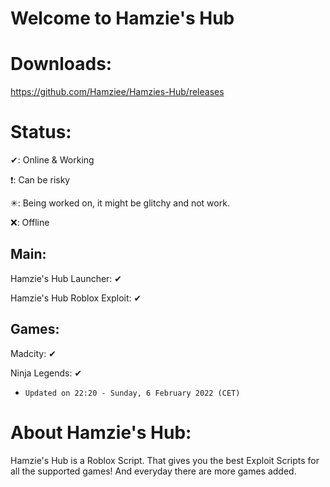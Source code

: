# Welcome to Hamzie's Hub

# Downloads:

https://github.com/Hamziee/Hamzies-Hub/releases

# Status:
>
✔: Online & Working
>
❗: Can be risky
>
✳: Being worked on, it might be glitchy and not work.
>
❌: Offline

## Main:
>
Hamzie's Hub Launcher: ✔
>
Hamzie's Hub Roblox Exploit: ✔

## Games:
>
Madcity: ✔
>
Ninja Legends: ✔
>
* `Updated on 22:20 - Sunday, 6 February 2022 (CET)`
# About Hamzie's Hub:

Hamzie's Hub is a Roblox Script. That gives you the best Exploit Scripts for all the supported games! And everyday there are more games added.

